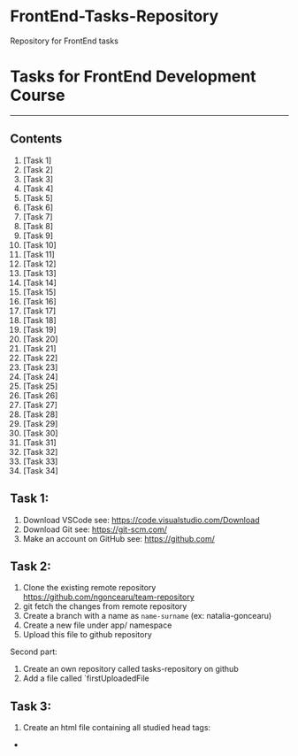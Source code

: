 # FrontEnd-Tasks-Repository
Repository for FrontEnd tasks

# Tasks for FrontEnd Development Course
***

## Contents
1. [Task 1]
2. [Task 2]
3. [Task 3]
4. [Task 4]
5. [Task 5]
6. [Task 6]
7. [Task 7]
8. [Task 8]
9. [Task 9]
10. [Task 10]
11. [Task 11]
12. [Task 12]
13. [Task 13]
14. [Task 14]
15. [Task 15]
16. [Task 16]
17. [Task 17]
18. [Task 18]
19. [Task 19]
20. [Task 20]
21. [Task 21]
22. [Task 22]
23. [Task 23]
24. [Task 24]
25. [Task 25]
26. [Task 26]
27. [Task 27]
28. [Task 28]
29. [Task 29]
30. [Task 30]
31. [Task 31]
32. [Task 32]
33. [Task 33]
34. [Task 34]


## Task 1:
1. Download VSCode                      see: https://code.visualstudio.com/Download
2. Download Git                         see: https://git-scm.com/
3. Make an account on GitHub            see: https://github.com/

## Task 2:
1. Clone the existing remote repository https://github.com/ngoncearu/team-repository
2. git fetch the changes from remote repository
3. Create a branch with a name as `name-surname` (ex: natalia-goncearu)
4. Create a new file under app/ namespace
5. Upload this file to github repository

Second part: 
1. Create an own repository called tasks-repository on github
2. Add a file called `firstUploadedFile

## Task 3:
1. Create an html file containing all studied head tags:
* <script>, <base>, <link>, <style>, <meta>, <title>. 
2. Push this file to your private github repository.

## Task 4:
1. Add to the existing html document containing <head></head> tag - the body tag. Insert into body:
- 3 blocks with colors as images - at your discretion. Next to each image put the color name. When I would move the mouse over the picture I wanna see some additional information about the color.
- add all headings ordered from the last important to the most important
one
- the document has to contains 5 comments.
2. To create an .html file containing following tags:
![elements](4.1.jpg)
3. Readme.md file with done execises.
  
## Task 5: 
1. Create a document.html file which should contains minimum all this elements:
![document](5.png)
2. create a file ordered.html. Set the title and a top level heading to Ordered List. Create an ordered list with 7 or more related items of your choosing. Put a second level heading above the list with text describing what types of items the list contains.
3. create a file unordered.html. Set the title and a top level heading to Unordered List. Create an unordered list with five or more related items of your choosing. Put a second level heading above the list with text describing what types of items the list contains.
4. Create a file description.html. Set the title and a top level heading to Description List. Create a descriptions list with descriptions of the following HTML terms:
1) HTML
2) HTML element
3) HTML tag
4) HTML attribute
5) HTML comment

Put a second level heading above the description list with HTML Terms as text.

## Task 6:
1. create a file table.html and set the title and a top level heading to Table I. Use what you've learned in this lesson to produce the following table(**) inside the new document:
![table](6.1.png)

2. Create a form with minimum fields those shown in the image.
- 3 fields should be required
- 1 field should be readonly with some default data
- add password field with minimum 8 characters
- all fields should have placeholder
- add reset button
- add file input which will accept only images
![form](6.2.png)
                                        
## Task 7: 
1. Create a new html file containing a table (at your discretion). Style the file with internal css style. You should use all type of selectors which you know.
2. Create a new html file containing a nested list. Create a new .css file calles listStyle.css. Add styles to the list and import it as external style css. example of styling: text-size, text-font, background-color, border, text-align, color…

## Task 8:
1. Create an ordered list with icons. In order to do it you should have:
- an ordered list
- with the pseudo elements studied replace `default` bullet with a content you choose (emoji, image, text, etc.)       
  example: https://unicode.org/emoji/charts/full-emoji-list.html

2. Create a form with: name, email, url, password, gender. When the input is active the border color should be red and while entering text should be pink. 

## Task 9:
1. Add a file with a table. The table should contains min 5 colors with 3 possibile shades of them. Style each cell with a shade with different colors unit. The first one - with the color name, second one - hex and third one rgb/rgba.
![table](9.1.png)
  
## Task 10:
1. Add a file called boxModel.html. The body should contains a box with:
  ● A 5px, black, dotted border. 
  ● A top margin of 20px. 
  ● A right margin of 1em. 
  ● A bottom margin of 40px. 
  ● A left margin of 2em. 
  ● Padding on all sides of 1em. 
  The body should contains another box styled as you want. Apply the box-sizing properties to both boxes and see the difference on them.

2. Add a new file where you will add at least 3 images. The content should be displayed as you want but you should use the model box components. 
  Add a border and try to use as many properties as you want. Add some background color around images and try to use as many background
  properties as you want.

## Task 11:
1. Add a new file. The file should contains 9 blocks. Each block should contains a quoate. Display in different ways each quote and style it. Examples:
![quotes](11.0.png)
            
## Task 12:
1. ![task1](12.1.png)
2. ![task2](12.2.png)

## Task 13:
1. Add a sidebar and main content floated next to each other with a cleared footer. Make sure the header contains logo and navigation. Let’s use here floats, display property with list and table options and add some content inside boxes. (a list, a table, etc.)
![display, float](13.0.png)

## Task 14:
1. Let’s create a new responsive layout page with flexbox.
![quotes](11.0.png)

## Task 15:
1. Create 9 different files with grid containers with the following layouts:
![grid](15.0.png)

## Task 16:
1. Create a simple calculator as on picture with HTML and CSS.
2. Add effects on hover when passing over the numbers.
![calculator](16.0.png)

## Task 17:
Let’s create our first js program. Let’s write ‘Hello, World!’ using:
![jsMethods](app/images/jsMethods.png)

## Task 18: 
1. Temperature converter:
● Store a celsius temperature into a variable.
● Convert it to fahrenheit and output "nn°C is nn°F".
● Now store a fahrenheit temperature into a variable.
● Convert it to celsius and output "nn°F is nn°C."
![TConverter](app/images/task18/tConverter.png)
2.
![variablesForMars](app/images/task18/variablesForMars.png)
1. Declare and assign a variable for each item in the list.
2. For each variable you declared use the typeof operator to print its type to the console, one item per line.
3. We need to determine how many days it will take to reach Mars.
a) Create and assign a miles to Mars variable. You can get the miles to Mars by multiplying the
distance to Mars in kilometers by the miles per kilometer.
b) Next, we need a variable to hold the hours it would take to get to Mars. To get the hours, you
need to divide the miles to Mars by the shuttle's speed.
c) Finally, declare a variable and assign it the value of days to Mars. In order to get the days it will
take to reach Mars, you need to divide the hours it will take to reach Mars by 24.
4. Using variables from above, print to the screen a sentence that says "_____ will take ___ days to reach Mars." Fill in the blanks with the shuttle name and the calculated time.

## Task 19:
1. Give the difference between a given number.
Write a JavaScript program to get the difference between a given number and 13, if the number is greater than 13 return double the absolute difference ((n - 13) *2)
2. Check two given integers, whether one is positive and another one is negative.
Write a JavaScript program to check from two given integers, whether one is positive and another one is negative. (primim 2 parametri și verificam daca cel puțin unul din parametri este negativ).
3. Calculate multiplication and division of two numbers.
Write a JavaScript program to calculate multiplication and division of two numbers (input from user).
![task19](app/images/task19/task19.png)
  
## Task 20:
1. Write a program to find the types of an angle. Types of angles:
• Acute angle: An angle between 0 and 90 degrees.
• Right angle: An 90 degree angle.
• Obtuse angle: An angle between 90 and 180 degrees.
• Straight angle: A 180 degree angle.

![angles](app/images/task20/angles.png)

2. Write a JavaScript function which accepts an argument and returns the type.
![primitive Type](app/images/task20/primitiveType.png)

3. Write a function which takes an argument. The argument should be a country abbreviation. Based on the abbreviation return the phone prefix! Should be minimum 10 countries.
https://www.nationsonline.org/oneworld/country_code_list.htm
  
Task-21_JavaScript_Arrays
## Task 21:
1. Write a simple JavaScript program which will receive as first parameter an array and as second parameter a separator and will return a string.
2. Write a JavaScript function that if will receive a number as argument will return the reverse of it. For example: 345 => 543 and if will receive as argument a string will 
  return this string with letters ordered by alphabetical order. Ex: ‘anb’ => ‘abn’

Task-22_JavaScript_Arrays_Continue
## Task 22:

1. Write a program which will receive as an argument an array of data containing also duplicated values and will return an array of uniques values. As result we should also show the most frequent item from initial array. (ex: [1, 4, 5, 1, 5, 1] => [1, 4, 5] ‘most frequent is 1’)
2. Write a program which will receive as argument an array of numbers and will return the minimum and the maximum numbers from it.
3. Write a program in which user will add value from input and they will create an array with entered values. On display click we should see every element position and value as in the image below: (you can enter any type of data, not just numbers)

![addDisplay](app/images/task22/addDisplay.png)

## Task 23:
1. Think of a way to introduce some events on your page on your own project.
2. Add a span to an HTML page and style it to appear like a button. Add a listener for click events to the button so that, when the button is clicked, an image of your choosing is displayed below the button. The image may be present in the mark-up before the button is clicked, but should be hidden from view. Add a second event handler to the image. When the image is clicked, hide the image again. Add a second button (also built from a span element) next to the first one. When this button is clicked, the event listener should completely remove the image from the page. Don’t forget to remove the event handler attached to the image.
3. Add an event listener for click events on an element of your choice. The event listener should maintain a count of the number of times the element is clicked. Log the count to the console each time it increments. *Add an event listener for keyboard events to the html element of a web page. When a specific combination of keys are pressed (for example, a, b,
c, d), display a specific message.
4. Create a form with five input fields and a submit button. Without using the required attribute, catch form submissions and reject them if each field has not been completed.

Task-24_JavaScript_Objects
## Task 24:
1. Create a simple "Car" object that has the following properties:
● make (e.g., "Toyota")
● model (e.g., "Camry")
● year (e.g., 2020)
● color (e.g., "red")
And the following methods:
● start: This method should simply console log "The car is starting" when called.
● drive: This method should console log "The car is driving" when called.
● stop: This method should console log "The car is stopped" when called.
● honk: This method should console log "Honk Honk!" when called
You can add more details to the object, like adding fuel consumption and speed or make the car object to be controlled by a driver object. You can also create multiple car object and see the result.

2.  Create an object to hold information on your favorite recipe. It should have properties for title (a string), servings (a number), and ingredients (an array of strings). On separate lines (one statement for each), show the recipe information so it looks like:
![ingredients](app/images/task24/ingredients.png)

3. Create an array of objects, where each object describes a book and has properties for the title (a string), author (a string), and alreadyRead (a boolean indicating if you read it yet). Iterate through the array of books. For each book, log the book title and book author like so: "The Hobbit by J.R.R. Tolkien". Now use an if/else statement to change the output depending on whether you read it yet or not. If you read it, log a string like 'You already read "The Hobbit" by J.R.R. Tolkien', and if not, log a string like 'You still need to read "The Lord of the Rings" by J.R.R. Tolkien.'

Task-25_JavaScript_Objects_Methods
## Task 25:

1. Create a "Book" object that has the following properties:
● title (e.g., "Harry Potter and the Sorcerer's Stone")
● author (e.g., "J.K. Rowling")
● pages (e.g., 300)
● currentPage (e.g., 1)
And the following methods:
● read: This method should take in a number as an argument, and it should increment
the currentPage property by that number. It should also console log the message
"Reading [x] pages" where x is the number of pages read.
● checkPage: This method should console log the current page number
● checkPercentage: This method should console log the percentage of pages read.
● isRead: a method that return true or false if the book is read or not.

2. Create an object called "rectangle" that has the following properties:
● width
● height
And the following getters and setters:
● perimeter: This getter should return the perimeter of the rectangle (width +
height) * 2
● area: This getter should return the area of the rectangle (width * height)
● width: This setter should set the width of the rectangle and should not allow
negative values.
● height: This setter should set the height of the rectangle and should not allow
negative values.

3.
![programming](app/images/task25/programming.png)
![tasks](app/images/task25/tasks.png)
  
  
Task-26_JavaScript_Objects_Methods_Continuation
## Task 26:
1. Write a JavaScript function to get the month name from a particular date.
2. Write a JavaScript function to check whether two dates fall on the same week day (you can check their getFullYear, getMonth and getDate values).
3. Write a JavaScript function to get difference between two dates in days.
4. In your own project integrate an element displaying current date on your web site. This element should be displayed in real time.
5. Write a JavaScript function to get the minimum date from an array of dates.
6. Write a JavaScript program to get the width and height of the window(any time the window is resized).

Task-27_JavaScript_String_JS_Object
## Task 27:
1. Write a JavaScript program to get the width and height of the window (any time the window is resized).
2. Write a function that capitalizes the first letter of each word in a given string.
3. Write a function that sorts an array of objects by a given property.
5. You are given an array of student objects, where each student object contains the following properties:
● name: The name of the student (string)
● scores: An array of scores the student has achieved (array of numbers)
Your task is to perform the following transformations:
● Calculate the average score for each student and add it as a new property called averageScore.
● Filter out students whose average score is less than a given threshold.
● Sort the remaining students by their average score in descending order.

Task-28_JavaScript_Regular_Expressions
## Task 28:
1. Write a function to extract numbers from a string.
2. Write a function findCapitalizedWords(str) that returns an array of words that start with a capital letter.
3. Write a function to validate date format according to some special format as for example: ‘YYYY-MM-DD’
4. Write a function findDuplicateWords(str) that returns an array of duplicate words in the string.
5. Write a function to extract the domain from an email.
6. Write validation for an user form data. The output should take into consideration following validation. Add css classes (red,
green) to show errors validation.
![registrationForm](app/images/task28/registrationForm.png)

Optional:
1.Write a JavaScript form validation script to check whether the required field(s) in the HTML form contains only letters.
2. Write a JavaScript program to set validation for a birth date field. The date should be maximum yesterday date. You can’t select a date starting from today date to the future. 

 Task-29_JavaScript_Classes
## Task 29:
1. Create a class called "Car" that has the following properties:
● make (string)
● model (string)
● year (number)
● speed (number)
 The class should have the following methods:
● accelerate: increases the speed of the car by 10
● brake: decreases the speed of the car by 7
● currentSpeed: returns the current speed of the car
Create an instance of the class and test the methods by calling them and logging the results to the console.

2. Create a class called "Person" that has the following properties:
● firstName (string)
● lastName (string)
● age (number)
● email (string)
The class should have the following methods:
● introduce: returns a string "My name is {firstName} {lastName} and I am {age} years old"
● setEmail: sets the email property of the person with the passed value
● getEmail: returns the email property of the person
Create several instances of the class and test the methods by calling them and logging the results to the console.

3. Create a class called "BankAccount" that has the following properties:
● accountNumber (string) - private
● balance (number) - private
● accountType (string) - public
The class should have the following methods:
● deposit: accepts a number as an argument and increases the balance property by that amount
● withdraw: accepts a number as an argument and decreases the balance property by that amount
● checkBalance: returns the current balance
● setAccountNumber: sets the account number, should only be available to class methods
● getAccountNumber: returns the account number, should only be available to class methods
Create an instance of the class and test the methods by calling them and logging the results to the console.

Task-30_JavaScript_Map_Set_Objects

## Task 30:

1. Create a new Map object called "employees" and add the following key-value pairs:
● "John Doe" => "Manager"
● "Jane Smith" => "Developer"
● "Bob Johnson" => "Developer"
Create a new Set object called "skills" and add the following items:
● "JavaScript"
● "HTML"
● "CSS"
● "JavaScript" (add it again to demonstrate the uniqueness of set)
Use the size property to log the number of key-value pairs in the "employees" Map object to the console.
Use the get() method to log the value of the "John Doe" key in the "employees" Map object to the console.
Use the has() method to check if the "employees" Map object has a key "Bob Johnson" and log the result to the console.
Use the delete() method to remove the key-value pair for "Jane Smith" from the "employees" Map object.
Use the clear() method to remove all key-value pairs from the "employees" Map object.
Use the size property to log the number of items in the "skills" Set object to the console.
Use the has() method to check if the "skills" Set object has the value "JavaScript" and log the result to the console.
Use the delete() method to remove the value "CSS" from the "skills" Set object.
Use the forEach() method to log each item in the "skills" Set object to the console.
